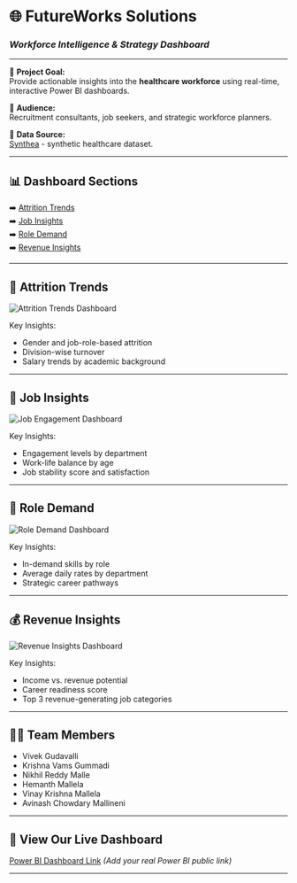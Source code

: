 # 🌐 FutureWorks Solutions  
### *Workforce Intelligence & Strategy Dashboard*

---

🔹 **Project Goal:**  
Provide actionable insights into the **healthcare workforce** using real-time, interactive Power BI dashboards.

🔹 **Audience:**  
Recruitment consultants, job seekers, and strategic workforce planners.

🔹 **Data Source:**  
[Synthea](https://synthea.mitre.org/) - synthetic healthcare dataset.

---

## 📊 Dashboard Sections

➡️ [Attrition Trends](#attrition-trends)  
➡️ [Job Insights](#job-insights)  
➡️ [Role Demand](#role-demand)  
➡️ [Revenue Insights](#revenue-insights)

---

## 🧩 Attrition Trends  
![Attrition Trends Dashboard](https://github.com/user-attachments/assets/b5a7ce00-0ed7-4420-a6b6-e5a2d9b070fa)

Key Insights:
- Gender and job-role-based attrition  
- Division-wise turnover  
- Salary trends by academic background  

---

## 👥 Job Insights  
![Job Engagement Dashboard](https://github.com/user-attachments/assets/f09fc0d1-f2f7-437d-b12a-664d8d46b8df)


Key Insights:
- Engagement levels by department  
- Work-life balance by age  
- Job stability score and satisfaction  

---

## 🧠 Role Demand  
![Role Demand Dashboard](https://github.com/user-attachments/assets/135f0295-9950-4fe6-aee7-f74051f3b531)


Key Insights:
- In-demand skills by role  
- Average daily rates by department  
- Strategic career pathways  

---

## 💰 Revenue Insights  
![Revenue Insights Dashboard](https://github.com/user-attachments/assets/3d470923-e802-49b9-a4ac-1d20d8ccc79a)


Key Insights:
- Income vs. revenue potential  
- Career readiness score  
- Top 3 revenue-generating job categories  

---

## 👨‍💻 Team Members 

- Vivek Gudavalli  
- Krishna Vams Gummadi  
- Nikhil Reddy Malle  
- Hemanth Mallela  
- Vinay Krishna Mallela  
- Avinash Chowdary Mallineni  

---

## 🔗 View Our Live Dashboard  
[Power BI Dashboard Link](#) *(Add your real Power BI public link)*

---

